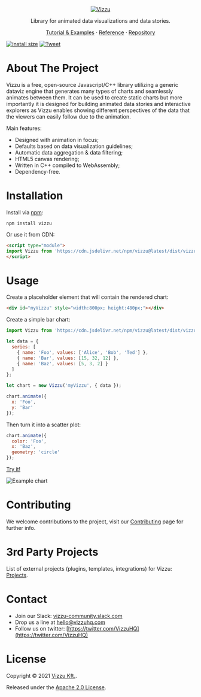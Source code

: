 <p align="center">
  <a href="https://github.com/vizzuhq/vizzu-lib">
    <img src="https://vizzuhq.github.io/vizzu-lib-doc/readme/logo-bg-white.svg" alt="Vizzu" />
  </a>
  <p align="center">Library for animated data visualizations and data stories.</p>
  <p align="center">
    <a href="https://lib.vizzuhq.com/0.3.0/">Tutorial & Examples</a>
    · <a href="https://lib.vizzuhq.com/0.3.0/reference">Reference</a> 
    · <a href="https://github.com/vizzuhq/vizzu-lib">Repository</a>
  </p>
</p>

[![install size](https://packagephobia.com/badge?p=vizzu)](https://packagephobia.com/result?p=vizzu)
[![Tweet](https://img.shields.io/twitter/url/http/shields.io.svg?style=social)](https://twitter.com/intent/tweet?text=Vizzu%3A%20an%20open-source%20library%20for%20animated%20data%20visualizations%20and%20data%20stories&url=https://github.com/vizzuhq/vizzu-lib&via=vizzuhq&hashtags=vizzu,dataviz,javascript,opensource,developers)

# About The Project

Vizzu is a free, open-source Javascript/C++ library utilizing a generic dataviz engine 
that generates many types of charts and seamlessly animates between them. 
It can be used to create static charts but more importantly it is designed for building animated data stories 
and interactive explorers as Vizzu enables showing different perspectives of the data that the viewers can 
easily follow due to the animation.

Main features:
- Designed with animation in focus; 
- Defaults based on data visualization guidelines;
- Automatic data aggregation & data filtering;
- HTML5 canvas rendering;
- Written in C++ compiled to WebAssembly;
- Dependency-free.

# Installation

Install via [npm](https://www.npmjs.com/package/vizzu):

    npm install vizzu

Or use it from CDN:

```html
<script type="module">
import Vizzu from 'https://cdn.jsdelivr.net/npm/vizzu@latest/dist/vizzu.min.js';
</script>
```

# Usage

Create a placeholder element that will contain the rendered chart:

```html
<div id="myVizzu" style="width:800px; height:480px;"></div>
```

Create a simple bar chart:

```javascript
import Vizzu from 'https://cdn.jsdelivr.net/npm/vizzu@latest/dist/vizzu.min.js';

let data = {
  series: [
    { name: 'Foo', values: ['Alice', 'Bob', 'Ted'] },
    { name: 'Bar', values: [15, 32, 12] },
    { name: 'Baz', values: [5, 3, 2] }
  ]
};

let chart = new Vizzu('myVizzu', { data });
```

```javascript
chart.animate({
  x: 'Foo',
  y: 'Bar'
});
```

Then turn it into a scatter plot:

```javascript
chart.animate({
  color: 'Foo',
  x: 'Baz', 
  geometry: 'circle' 
});
```
[Try it!](https://jsfiddle.net/VizzuHQ/dk7b86vc/51/)

![Example chart](https://vizzuhq.github.io/vizzu-lib-doc/readme/example.gif)

# Contributing

We welcome contributions to the project, visit our [Contributing](CONTRIBUTING.md) page for further info.

# 3rd Party Projects

List of external projects (plugins, templates, integrations) for Vizzu: [Projects](PROJECTS.md).

# Contact

* Join our Slack: [vizzu-community.slack.com](https://join.slack.com/t/vizzu-community/shared_invite/zt-w2nqhq44-2CCWL4o7qn2Ns1EFSf9kEg)
* Drop us a line at hello@vizzuhq.com
* Follow us on twitter: [https://twitter.com/VizzuHQ](https://twitter.com/VizzuHQ)

# License

Copyright © 2021 [Vizzu Kft.](https://vizzuhq.com).

Released under the [Apache 2.0 License](LICENSE).
